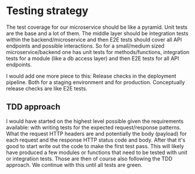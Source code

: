 # Testing strategy

The test coverage for our microservice should be like a pyramid. Unit tests are the base and a lot of them. The middle layer should be integration tests within the backend/microservice and then E2E tests should cover all API endpoints and possible interactions.
So for a small/medium sized microservice/backend one has unit tests for methods/functions, integration tests for a module (like a db access layer) and then E2E tests for all API endpoints.

I would add one more piece to this: Release checks in the deployment pipeline. Both for a staging environment and for production. Conceptually release checks are like E2E tests.

## TDD approach

I would have started on the highest level possible given the requirements available: with writing tests for the expected request/response patterns. What the request HTTP headers are and potentially the body (payload) for each request and the response HTTP status code and body.
After that it's good to start write out the code to make the first test pass.
This will likely have produced a few modules or functions that need to be tested with unit or integration tests.
Those are then of course also following the TDD approach.
We continue with this until all tests are green.
